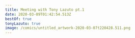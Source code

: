 ```yaml
---
title: Meeting with Tony Lazuto pt.1
date: 2020-03-09T01:42:54.513Z
bestOf: true
tonyLazuto: true
image: /comics/untitled_artwork-2020-03-07t220428.511.png
---
```

